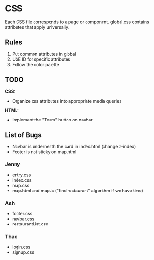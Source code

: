 
# CSS

Each CSS file corresponds to a page or component. 
global.css contains attributes that apply universally.

## Rules
1. Put common attributes in global
2. USE ID for specific attributes
3. Follow the color palette

## TODO

**CSS:**
- Organize css attributes into appropriate media queries

**HTML:**
- Implement the "Team" button on navbar

## List of Bugs
- Navbar is underneath the card in index.html (change z-index)
- Footer is not sticky on map.html










### Jenny
- entry.css
- index.css
- map.css
- map.html and map.js ("find restaurant" algorithm if we have time)

### Ash
- footer.css
- navbar.css
- restaurantList.css

### Thao
- login.css
- signup.css